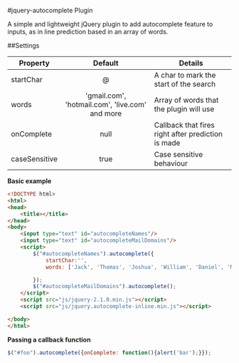 #jquery-autocomplete Plugin

A simple and lightweight jQuery plugin to add autocomplete feature to inputs, as in line prediction based in an array of words.

##Settings

| Property        | Default              | Details  |
| ---------------- |:-------------------------:|-----------------------------|
| startChar      | @ | A char to mark the start of the search |
| words      | 'gmail.com', 'hotmail.com', 'live.com' and more | Array of words that the plugin will use |
| onComplete | null | Callback that fires right after prediction is made |
| caseSensitive | true | Case sensitive behaviour |

**Basic example**
````html
<!DOCTYPE html>
<html>
<head>
	<title></title>
</head>
<body>
	<input type="text" id="autocompleteNames"/>
	<input type="text" id="autocompleteMailDomains"/>
	<script>
		$("#autocompleteNames").autocomplete({
			startChar:'',
			words: ['Jack', 'Thomas', 'Joshua', 'William', 'Daniel', 'Matthew', 'James', 'Joseph', 'Harry', 'Samuel']

		});
		$("#autocompleteMailDomains").autocomplete();
	</script>
	<script src="js/jquery-2.1.0.min.js"></script>
	<script src="js/jquery.autocomplete-inline.min.js"></script>

</body>
</html>
````
**Passing a callback function**
````javascript
$("#foo").autocomplete({onComplete: function(){alert('bar');}});
````
